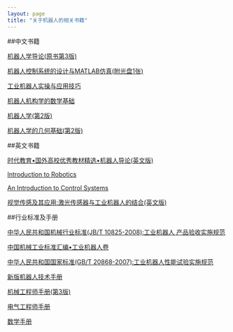 ```yaml
---
layout: page
title: "关于机器人的相关书籍"
---
```


##中文书籍

[机器人学导论(原书第3版)](http://www.amazon.cn/gp/product/B00114IN6C/ref=as_li_tf_tl?ie=UTF8&tag=brucebot-23&linkCode=as2&camp=536&creative=3200&creativeASIN=B00114IN6C)

[机器人控制系统的设计与MATLAB仿真(附光盘1张)](http://www.amazon.cn/gp/product/B001BUTEZK/ref=as_li_tf_tl?ie=UTF8&tag=brucebot-23&linkCode=as2&camp=536&creative=3200&creativeASIN=B001BUTEZK)

[工业机器人实操与应用技巧](http://www.amazon.cn/gp/product/B0046W8QHM/ref=as_li_tf_tl?ie=UTF8&tag=brucebot-23&linkCode=as2&camp=536&creative=3200&creativeASIN=B0046W8QHM)


[机器人机构学的数学基础](http://www.amazon.cn/gp/product/B001DI8CNA/ref=as_li_tf_tl?ie=UTF8&tag=brucebot-23&linkCode=as2&camp=536&creative=3200&creativeASIN=B001DI8CNA)

[机器人学(第2版)](http://www.amazon.cn/gp/product/B002SMDN0W/ref=as_li_tf_tl?ie=UTF8&tag=brucebot-23&linkCode=as2&camp=536&creative=3200&creativeASIN=B002SMDN0W)

[机器人学的几何基础(第2版)](http://www.amazon.cn/gp/product/B001CSP252/ref=as_li_tf_tl?ie=UTF8&tag=brucebot-23&linkCode=as2&camp=536&creative=3200&creativeASIN=B001CSP252)

##英文书籍

[时代教育•国外高校优秀教材精选•机器人导论(英文版)](http://www.amazon.cn/gp/product/3540174524/ref=as_li_tf_tl?ie=UTF8&tag=brucebot-23&linkCode=as2&camp=536&creative=3200&creativeASIN=3540174524)

[Introduction to Robotics](http://www.amazon.cn/gp/product/B0035LD96S/ref=as_li_tf_tl?ie=UTF8&tag=brucebot-23&linkCode=as2&camp=536&creative=3200&creativeASIN=B0035LD96S
)

[An Introduction to Control Systems](http://www.amazon.cn/gp/product/9810215630/ref=as_li_tf_tl?ie=UTF8&tag=brucebot-23&linkCode=as2&camp=536&creative=3200&creativeASIN=9810215630
)

[视觉传感及其应用:激光传感器与工业机器人的结合(英文版)](http://www.amazon.cn/gp/product/B005B8ZEFC/ref=as_li_tf_tl?ie=UTF8&tag=brucebot-23&linkCode=as2&camp=536&creative=3200&creativeASIN=B005B8ZEFC)

##行业标准及手册


[中华人民共和国机械行业标准(JB/T 10825-2008):工业机器人 产品验收实施规范](http://www.amazon.cn/gp/product/B003HGGYIQ/ref=as_li_tf_tl?ie=UTF8&tag=brucebot-23&linkCode=as2&camp=536&creative=3200&creativeASIN=B003HGGYIQ)

[中国机械工业标准汇编•工业机器人卷](http://www.amazon.cn/gp/product/B002L9ZRHY/ref=as_li_tf_tl?ie=UTF8&tag=brucebot-23&linkCode=as2&camp=536&creative=3200&creativeASIN=B002L9ZRHY)

[中华人民共和国国家标准(GB/T 20868-2007):工业机器人性能试验实施规范](http://www.amazon.cn/gp/product/B004QM8V5O/ref=as_li_tf_tl?ie=UTF8&tag=brucebot-23&linkCode=as2&camp=536&creative=3200&creativeASIN=B004QM8V5)

[新版机器人技术手册](http://www.amazon.cn/gp/product/B0011C6GHC/ref=as_li_tf_tl?ie=UTF8&tag=brucebot-23&linkCode=as2&camp=536&creative=3200&creativeASIN=B0011C6GHC
)

[机械工程师手册(第3版)](http://www.amazon.cn/gp/product/B00116UDV8/ref=as_li_tf_tl?ie=UTF8&tag=brucebot-23&linkCode=as2&camp=536&creative=3200&creativeASIN=B00116UDV8)


[电气工程师手册](http://www.amazon.cn/gp/product/B0017XIDHQ/ref=as_li_tf_tl?ie=UTF8&tag=brucebot-23&linkCode=as2&camp=536&creative=3200&creativeASIN=B0017XIDHQ)


[数学手册](http://www.amazon.cn/gp/product/B004PLMRRY/ref=as_li_tf_tl?ie=UTF8&tag=brucebot-23&linkCode=as2&camp=536&creative=3200&creativeASIN=B004PLMRRY)

